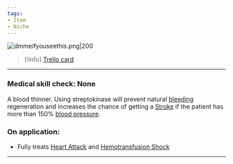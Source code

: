 ```yaml
---
tags:
- Item
- Niche
---
```


![dmmeifyouseethis.png\|200](/Items/Streptokinase%20-%20Attachments/6718845db30472d958dd7e34.png)

> [!info] [Trello card](https://trello.com/c/bd4o5tgz/173-streptokinase)

---

### Medical skill check: None

A blood thinner. Using streptokinase will prevent natural [bleeding](../Any%20bodypart/Bleeding.md) regeneration and increases the chance of getting a [Stroke](../Head_Brain/Stroke.md) if the patient has more than 150% [blood pressure](../Blood/Hypertension.md).

### On application:

- Fully treats [Heart Attack](../Heart/Heart%20Attack.md) and [Hemotransfusion Shock](../Blood/Hemotransfusion%20Shock.md)

---

